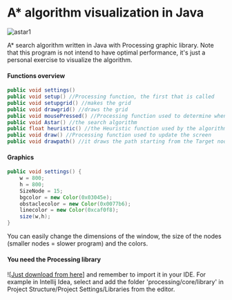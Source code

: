 # A* algorithm visualization in Java 
![astar1](https://user-images.githubusercontent.com/72280379/155737789-a7460193-9511-4a0a-8652-6f3bb6572d49.gif)

A* search algorithm written in Java with Processing graphic library.  Note that this program is not intend to have optimal performance, it's just a personal exercise to visualize the algorithm. 

#### Functions overview 
```Java
public void settings()
public void setup() //Processing function, the first that is called
public void setupgrid() //makes the grid
public void drawgrid() //draws the grid
public void mousePressed() //Processing function used to determine when mouse is pressed
public void Astar() //the search algorithm
public float heuristic() //the Heuristic function used by the algorithm
public void draw() //Processing function used to update the screen
public void drawpath() //it draws the path starting from the Target node and backtracking all the predecessors
```
#### Graphics
```Java
public void settings() {  
    w = 800;  
    h = 800;  
    SizeNode = 15;  
    bgcolor = new Color(0x03045e);  
    obstaclecolor = new Color(0x0077b6);  
    linecolor = new Color(0xcaf0f8);  
    size(w,h);  
}
```
You can easily change the dimensions of the window, the size of the nodes (smaller nodes = slower program) and the colors. 


#### You need the Processing library 
![[Just download from here](https://processing.org/download)] and remember to import it in your IDE. For example in Intellij Idea, select and add the folder 'processing/core/library' in Project Structure/Project Settings/Libraries from the editor.
